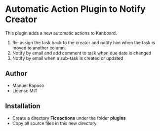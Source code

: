Automatic Action Plugin to Notify Creator
===================================

This plugin adds a new automatic actions to Kanboard.

1. Re-assign the task back to the creator and notify him when the task is moved to another column.
2. Notify by email and add comment to task when due date is changed
3. Notify by email when a sub-task is created or updated

Author
------

- Manuel Raposo
- License MIT

Installation
------------

- Create a directory **Ficoactions** under the folder **plugins**
- Copy all source files in this new directory
